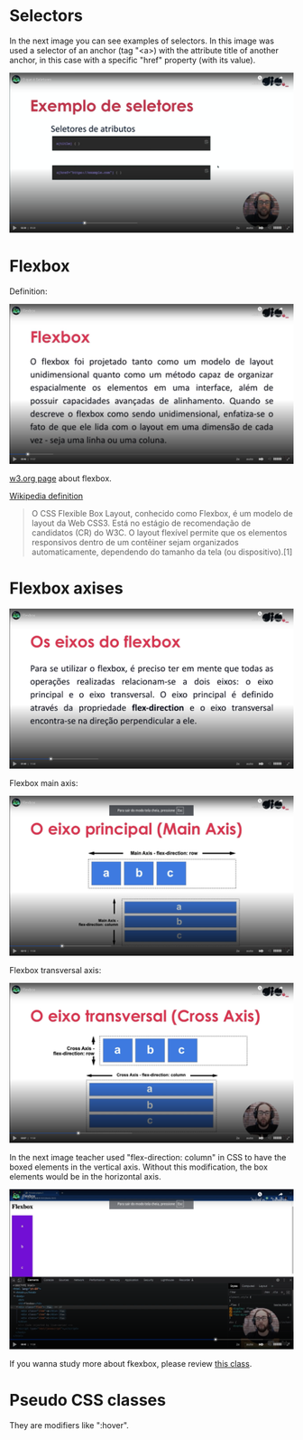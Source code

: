 # Selectors

In the next image you can see examples of selectors. In this image was used a selector of an anchor (tag "&lt;a&gt;) with the attribute title of another anchor, in this case with a specific "href" property (with its value).

![example 1 of selectors](images/example-1-of-selectors.png)


# Flexbox

Definition:

![flexbox definition](images/flexbox-definition.png)

[w3.org page](https://www.w3.org/TR/css-flexbox-1/) about flexbox.

[Wikipedia definition](https://pt.wikipedia.org/wiki/CSS_Flexible_Box_Layout)

> O CSS Flexible Box Layout, conhecido como Flexbox, é um modelo de layout da Web CSS3. Está no estágio de recomendação de candidatos (CR) do W3C. O layout flexível permite que os elementos responsivos dentro de um contêiner sejam organizados automaticamente, dependendo do tamanho da tela (ou dispositivo).[1]


# Flexbox axises

![flexbox axises](images/flexbox-axises.png)

Flexbox main axis:

![flexbox axises 2](images/flexbox-main-axis.png)

Flexbox transversal axis:

![flexbox transversal axis](images/flexbox-transversal-axis.png)

In the next image teacher used "flex-direction: column" in CSS to have the boxed elements in the vertical axis. Without this modification, the box elements would be in the horizontal axis.

![flex-direction](images/flex-direction.png)

If you wanna study more about fkexbox, please review [this class](https://web.dio.me/course/estilizando-paginas-com-css/learning/1bd2ecf0-2b5c-403a-aea2-a48d28ea272a?back=/track/formacao-react-developer&tab=undefined&moduleId=undefined).


# Pseudo CSS classes

They are modifiers like ":hover".